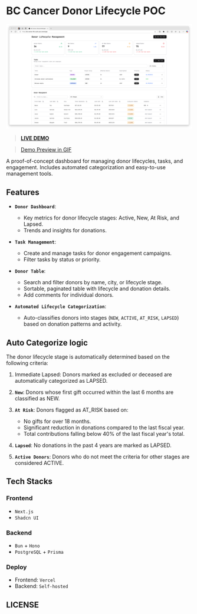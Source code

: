 # BC Cancer Donor Lifecycle POC

![landing](assets/landing.png)

> **[LIVE DEMO](https://bccancer.ansonhe.com)**

> [Demo Preview in GIF](https://imgur.com/a/LYidlZ6)

A proof-of-concept dashboard for managing donor lifecycles, tasks, and engagement. Includes automated categorization and easy-to-use management tools.

## Features

- **`Donor Dashboard`**:
  - Key metrics for donor lifecycle stages: Active, New, At Risk, and Lapsed.
  - Trends and insights for donations.

- **`Task Management`**:
  - Create and manage tasks for donor engagement campaigns.
  - Filter tasks by status or priority.

- **`Donor Table`**:
  - Search and filter donors by name, city, or lifecycle stage.
  - Sortable, paginated table with lifecycle and donation details.
  - Add comments for individual donors.
  
- **`Automated Lifecycle Categorization`**:
  - Auto-classifies donors into stages (`NEW`, `ACTIVE`, `AT_RISK`, `LAPSED`) based on donation patterns and activity.

## Auto Categorize logic

The donor lifecycle stage is automatically determined based on the following criteria:

1. Immediate Lapsed: Donors marked as excluded or deceased are automatically categorized as LAPSED.

2. **`New`**: Donors whose first gift occurred within the last 6 months are classified as NEW.

3. **`At Risk`**: Donors flagged as AT_RISK based on:

   - No gifts for over 18 months.
   - Significant reduction in donations compared to the last fiscal year.
   - Total contributions falling below 40% of the last fiscal year's total.

4. **`Lapsed`**: No donations in the past 4 years are marked as LAPSED.

5. **`Active Donors`**: Donors who do not meet the criteria for other stages are considered ACTIVE.

## Tech Stacks

### Frontend

- `Next.js`
- `Shadcn UI`

### Backend

- `Bun` + `Hono`
- `PostgreSQL` + `Prisma`

### Deploy

- Frontend: `Vercel`
- Backend: `Self-hosted`

## LICENSE
